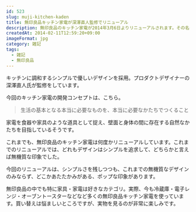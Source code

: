 ```yaml
---
id: 523
slug: muji-kitchen-kaden
title: 無印良品キッチン家電が深澤直人監修でリニューアル
description: 無印良品のキッチン家電が2014年3月6日よりリニューアルされます。その名も「生活になじむ無印良品のキッチン家電」です。
createdAt: 2014-02-11T12:59:20+09:00
imageFormat: jpg
category: 雑記
tags:
  - 雑記
  - 無印良品
---
```


キッチンに調和するシンプルで優しいデザインを採用。プロダクトデザイナーの深澤直人氏が監修をしています。

今回のキッチン家電の開発コンセプトは、こちら。

> 生活の基本となる本当に必要なものを、本当に必要なかたちでつくること

家電を食器や家具のような道具として捉え、壁面と身体の間に存在する自然なかたちを目指しているそうです。

<app-capture-image article-id="523" img-file-name="001l.jpg" caption="生活になじむ無印良品のキッチン家電"></app-capture-image>

これまでも、無印良品のキッチン家電は何度かリニューアルしています。これまでのリニューアルでは、どれもデザインはシンプルを追求して、どちらかと言えば無機質な印象でした。

今回のリニューアルは、シンプルさを残しつつも、これまでの無機質なデザインのみならず、どこかあたたかみがある、ポップな印象があります。

無印良品の中でも特に家具・家電は好きなカテゴリ。実際、今も冷蔵庫・電子レンジ・オーブントースターなどなど多くの無印良品キッチン家電を使っています。買い替えは悩ましいところですが、実物を見るのが非常に楽しみです。
